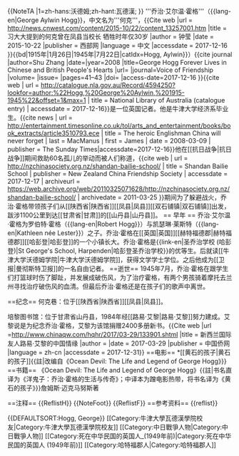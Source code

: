 {{NoteTA
|1=zh-hans:沃德姆;zh-hant:瓦德漢;
}}
'''乔治·艾尔温·霍格'''（{{lang-en|George Aylwin Hogg}}，中文名为'''何克'''，<ref>{{Cite web |url = http://news.cnwest.com/content/2015-10/22/content_13257001.htm |title = 习大大提到的何克曾在凤县当校长 牺牲时年仅30岁 |author = 钟莹 |date = 2015-10-22 |publisher = 西部网 |language = 中文 |accessdate = 2017-12-16 }}</ref>{{bd|1915年|1月26日|1945年|7月22日|catIdx=Hogg, Aylwin}}）<ref name="cpaffc">{{cite journal |author=Shu Zhang |date=|year=2008 |title=George Hogg Forever Lives in Chinese and British People's Hearts |url= |journal=Voice of Friendship |volume= |issue= |pages=41–43 |doi= |access-date=2017-12-16 }}</ref><ref name="AustraliaLibrary">{{cite web | url = http://catalogue.nla.gov.au/Record/4594250?lookfor=author:%22Hogg,%20George%20Aylwin,%201915-1945%22&offset=1&max=1 | title = National Library of Australia (catalogue entry) | accessdate = 2017-12-16}}</ref>是一位英国记者。他是牛津大学经济系毕业生。<ref name="SundayTimes">{{cite news | url = http://entertainment.timesonline.co.uk/tol/arts_and_entertainment/books/book_extracts/article3510793.ece | title = The heroic Englishman China will never forget | last = MacManus | first = James | date = 2008-03-09 | publisher = The Sunday Times|accessdate=2017-12-16}}</ref>他在[[抗日战争|抗日战争]]期间救助60名孤儿的举动而被人们称道，<ref name="NZCFS">{{cite web | url = http://nzchinasociety.org.nz/shandan-bailie-school/ | title = Shandan Bailie School | publisher = New Zealand China Friendship Society | accessdate = 2017-12-17 | archiveurl = https://web.archive.org/web/20110325071628/http://nzchinasociety.org.nz/shandan-bailie-school/ | archivedate = 2011-03-25 }}</ref>期间为了躲避战火，乔治·霍格带领孩子们从[[陕西省|陕西省]][[凤县|凤县]][[双石铺镇|双石铺镇]]出发，跋涉1100公里到达[[甘肃省|甘肃]]的[[山丹县|山丹县]]。<ref name="SundayTimes" />
== 早年 ==
乔治·艾尔温·霍格为罗伯特·霍格（{{lang-en|Robert Hogg}}）与凯瑟琳·莱斯特（{{lang-en|Kathleen née Lester}}）之子。乔治·霍格在[[英国|英国]][[赫特福德郡|赫特福德郡]][[哈彭登|哈彭登]]的一个小镇长大。<ref name="cpaffc" /><ref name="SundayTimes" />乔治·霍格是{{link-en|圣乔治学校 (哈彭登)|St George's School, Harpenden|哈彭登圣乔治学校}}的优等生。<ref name="cpaffc" />后就读[[牛津大学沃德姆学院|牛津大学沃德姆学院]]，<ref name="SundayTimes" />获得文学学士学位。<ref name="cpaffc" />之后他成为[[卫报|曼彻斯特卫报]]的一名自由记者。
==逝世==
1945年7月，乔治·霍格在跟学生们打篮球时伤了脚趾，并发展成破伤风，为了治疗霍格，有两个男孩骑着摩托去兰州寻找治疗破伤风的血清。但最后乔治·霍格还是在孩子们的歌声中离世。<ref name="SundayTimes" />

==纪念==
何克巷：位于[[陕西省|陕西省]][[凤县|凤县]]。

培黎图书馆：位于甘肃省山丹县，1984年经[[路易·艾黎|路易·艾黎]]努力建成。艾黎说是为纪念乔治·霍格，艾黎为该馆捐赠2400多册新书。<ref name=qiao>{{Cite web |url =http://www.chinaqw.com/hqhr/2017/03-29/133901.shtml  |title = 新西兰国际友人路易·艾黎的中国情缘 |author =  |date = 2017-03-29 |publisher = 中国侨网 |language = zh-cn |accessdate =  2017-12-31}}</ref>
==电影==
*[[黄石的孩子|黄石的孩子]]{{註|改编自《Ocean Devil: The Life and Legend of George Hogg》}}
==书籍==
《Ocean Devil: The Life and Legend of George Hogg》{{註|书名直译为《洋鬼子：乔治·霍格的生活与传奇》；中译本为蹭电影热带，将书名译为《黄石的孩子》}}詹姆斯·迈克马努斯著

==注释==
{{ReflistH}}
{{NoteFoot}}
{{ReflistF}}
==参考资料==
{{reflist}}

{{DEFAULTSORT:Hogg, George}}
[[Category:牛津大學瓦德漢學院校友|Category:牛津大學瓦德漢學院校友]]
[[Category:中日戰爭人物|Category:中日戰爭人物]]
[[Category:死在中华民国的英国人_(1949年前)|Category:死在中华民国的英国人 (1949年前)]]
[[Category:哈特福郡人|Category:哈特福郡人]]